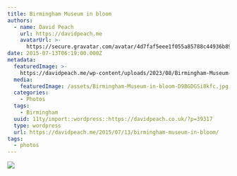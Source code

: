 ```yaml
---
title: Birmingham Museum in bloom
authors:
  - name: David Peach
    url: https://davidpeach.me
    avatarUrl: >-
      https://secure.gravatar.com/avatar/4d7faf5eee1f055a85788c44936b8995eaab6dfb004e7854ec747ccb272e91ee?s=96&d=mm&r=g
date: 2015-07-13T06:19:00.000Z
metadata:
  featuredImage: >-
    https://davidpeach.me/wp-content/uploads/2023/08/Birmingham-Museum-in-bloom.jpg
  media:
    featuredImage: /assets/Birmingham-Museum-in-bloom-D9BGDGSi8kfc.jpg
  categories:
    - Photos
  tags:
    - Birmingham
  uuid: 11ty/import::wordpress::https://davidpeach.co.uk/?p=39317
  type: wordpress
  url: https://davidpeach.me/2015/07/13/birmingham-museum-in-bloom/
tags:
  - photos
---
```

[![](/assets/Birmingham-Museum-in-bloom-102-u5sxdrPzg7rs.jpg)](/assets/Birmingham-Museum-in-bloom-102-u5sxdrPzg7rs.jpg)